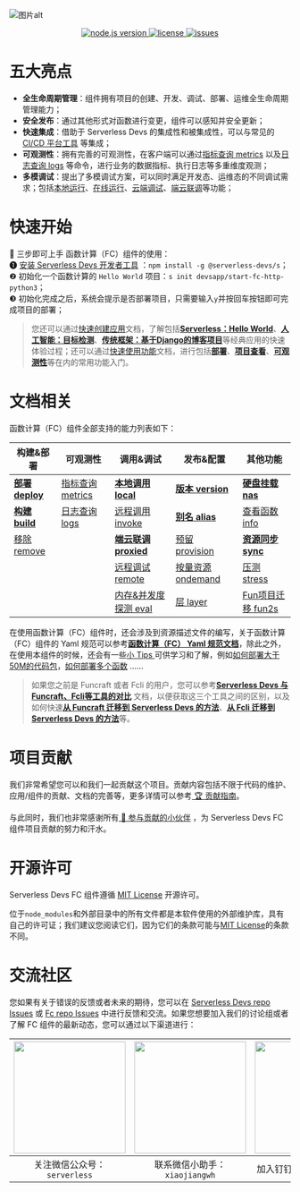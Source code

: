 ![图片alt](https://serverless-article-picture.oss-cn-hangzhou.aliyuncs.com/1635756716877_20211101085157044368.png)
<p align="center">
  <a href="https://nodejs.org/en/">
    <img src="https://img.shields.io/badge/node-%3E%3D%2010.8.0-brightgreen" alt="node.js version">
  </a>
  <a href="https://github.com/devsapp/fc/blob/master/LICENSE">
    <img src="https://img.shields.io/badge/License-MIT-green" alt="license">
  </a>
  <a href="https://github.com/devsapp/fc/issues">
    <img src="https://img.shields.io/github/issues/devsapp/fc" alt="issues">
  </a>
  </a>
</p>

# 五大亮点

- **全生命周期管理**：组件拥有项目的创建、开发、调试、部署、运维全生命周期管理能力；
- **安全发布**：通过其他形式对函数进行变更，组件可以感知并安全更新；
- **快速集成**：借助于 Serverless Devs 的集成性和被集成性，可以与常见的 [CI/CD 平台工具](https://github.com/Serverless-Devs/Serverless-Devs/blob/master/docs/zh/cicd.md) 等集成；
- **可观测性**：拥有完善的可观测性，在客户端可以通过[指标查询 metrics](./command/metrics.md) 以及[日志查询 logs](./command/logs.md) 等命令，进行业务的数据指标、执行日志等多重维度观测；
- **多模调试**：提出了多模调试方案，可以同时满足开发态、运维态的不同调试需求；包括[本地运行](./command/local.md)、[在线运行](./command/invoke.md)、[云端调试](./command/remote.md)、[端云联调](./command/proxied.md)等功能；

# 快速开始

🙋 三步即可上手 函数计算（FC）组件的使用：   
❶ [安装 Serverless Devs 开发者工具](https://github.com/Serverless-Devs/Serverless-Devs/blob/master/docs/zh/install.md) ：`npm install -g @serverless-devs/s`；   
❷ 初始化一个函数计算的 `Hello World` 项目：`s init devsapp/start-fc-http-python3`；      
❸ 初始化完成之后，系统会提示是否部署项目，只需要输入`y`并按回车按钮即可完成项目的部署；

> 您还可以通过[快速创建应用](./quick_start_application.md)文档，了解包括[**Serverless：Hello World**](./quick_start_application.md#serverlesshello-world)、[**人工智能：目标检测**](./quick_start_application.md#人工智能目标检测)、[**传统框架：基于Django的博客项目**](./quick_start_application.md#传统框架基于django的博客项目)等经典应用的快速体验过程；还可以通过[快速使用功能](./quick_start_function.md)文档，进行包括[**部署**](./quick_start_function.md#一键部署)、[**项目查看**](./quick_start_function.md#一键部署)、[**可观测性**](./quick_start_function.md#一键部署)等在内的常用功能入门。

# 文档相关

函数计算（FC）组件全部支持的能力列表如下：

| 构建&部署 | 可观测性 | 调用&调试 |  发布&配置  |  其他功能 |
| --- | --- | --- |--- | --- |
| [**部署 deploy**](./command/deploy.md)   | [指标查询 metrics](./command/metrics.md) | [**本地调用 local**](./command/local.md)      | [**版本 version**](./command/version.md)      | [**硬盘挂载 nas**](./command/nas.md) | 
| [**构建 build**](./command/build.md)     | [日志查询 logs](./command/logs.md)       | [远程调用 invoke](./command/invoke.md)    | [**别名 alias**](./command/alias.md)         | [查看函数 info](./command/info.md)  | 
| [移除 remove](./command/remove.md)   |                                              | [**端云联调 proxied**](./command/proxied.md) | [预留 provision](./command/provision.md)   | [**资源同步 sync**](./command/sync.md) | 
|                                          |                                              | [远程调试 remote](./command/remote.md)    | [按量资源 ondemand](./command/ondemand.md) | [压测 stress](./command/stress.md) | 
|                                          |                                              | [内存&并发度探测 eval](./command/eval.md)  | [层 layer](./command/layer.md) | [Fun项目迁移 fun2s](./command/fun2s.md)                     | 

在使用函数计算（FC）组件时，还会涉及到资源描述文件的编写，关于函数计算（FC）组件的 Yaml 规范可以参考[**函数计算（FC） Yaml 规范文档**](./yaml.md)，除此之外，在使用本组件的时候，还会有一些[小 Tips ](./tips.md) 可供学习和了解，例如[如何部署大于50M的代码包](./tips.md#超过50M的代码包如何部署)，[如何部署多个函数](./tips.md#如何部署多个函数) ......

> 如果您之前是 Funcraft 或者 Fcli 的用户，您可以参考[**Serverless Devs 与 Funcraft、Fcli等工具的对比**](./vs_fun_fcli.md) 文档，以便获取这三个工具之间的区别，以及如何快速[**从 Funcraft 迁移到 Serverless Devs 的方法**](./vs_fun_fcli.md#从-funcraft-迁移到-serverless-devs-的方法)、[**从 Fcli 迁移到 Serverless Devs 的方法**](./vs_fun_fcli.md#从-fcli-迁移到-serverless-devs-的方法)等。

# 项目贡献

我们非常希望您可以和我们一起贡献这个项目。贡献内容包括不限于代码的维护、应用/组件的贡献、文档的完善等，更多详情可以参考[ 🏆 贡献指南](./CONTRIBUTING.md)。

与此同时，我们也非常感谢所有[ 👬 参与贡献的小伙伴](https://github.com/devsapp/fc/graphs/contributors) ，为 Serverless Devs FC 组件项目贡献的努力和汗水。

# 开源许可

Serverless Devs FC 组件遵循 [MIT License](./LICENSE) 开源许可。

位于`node_modules`和外部目录中的所有文件都是本软件使用的外部维护库，具有自己的许可证；我们建议您阅读它们，因为它们的条款可能与[MIT License](./LICENSE)的条款不同。

# 交流社区

您如果有关于错误的反馈或者未来的期待，您可以在 [Serverless Devs repo Issues](https://github.com/serverless-devs/serverless-devs/issues) 或 [Fc repo Issues](https://github.com/devsapp/fc/issues) 中进行反馈和交流。如果您想要加入我们的讨论组或者了解 FC 组件的最新动态，您可以通过以下渠道进行：

<p align="center">

| <img src="https://serverless-article-picture.oss-cn-hangzhou.aliyuncs.com/1635407298906_20211028074819117230.png" width="200px" > | <img src="https://serverless-article-picture.oss-cn-hangzhou.aliyuncs.com/1635407044136_20211028074404326599.png" width="200px" > | <img src="https://serverless-article-picture.oss-cn-hangzhou.aliyuncs.com/1635407252200_20211028074732517533.png" width="200px" > |
|--- | --- | --- |
| <center>关注微信公众号：`serverless`</center> | <center>联系微信小助手：`xiaojiangwh`</center> | <center>加入钉钉交流群：`33947367`</center> | 

</p>
